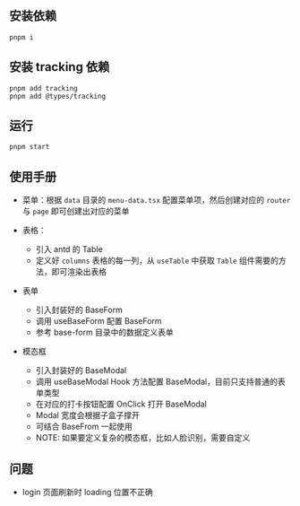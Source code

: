 ## 安装依赖
```
pnpm i
```

## 安装 tracking 依赖
```
pnpm add tracking
pnpm add @types/tracking
```

## 运行
```
pnpm start
```

## 使用手册
- 菜单：根据 `data` 目录的 `menu-data.tsx` 配置菜单项，然后创建对应的 `router` 与 `page` 即可创建出对应的菜单

- 表格：
  - 引入 antd 的 Table
  - 定义好 `columns` 表格的每一列，从 `useTable` 中获取 `Table` 组件需要的方法，即可渲染出表格

- 表单
  - 引入封装好的 BaseForm
  - 调用 useBaseForm 配置 BaseForm
  - 参考 base-form 目录中的数据定义表单

- 模态框
  - 引入封装好的 BaseModal
  - 调用 useBaseModal Hook 方法配置 BaseModal，目前只支持普通的表单类型
  - 在对应的打卡按钮配置 OnClick 打开 BaseModal
  - Modal 宽度会根据子盒子撑开
  - 可结合 BaseFrom 一起使用
  - NOTE: 如果要定义复杂的模态框，比如人脸识别，需要自定义

## 问题

- login 页面刷新时 loading 位置不正确

